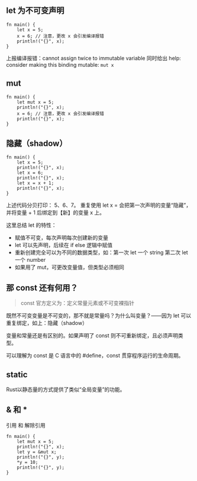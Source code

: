 ## let 为不可变声明

```
fn main() {
    let x = 5;
    x = 6; // 注意，更改 x 会引发编译报错
    println!("{}", x);
}

```

上报编译报错：cannot assign twice to immutable variable
同时给出 help: consider making this binding mutable: `mut x`

## mut

```
fn main() {
    let mut x = 5;
    println!("{}", x);
    x = 6; // 注意，更改 x 会引发编译报错
    println!("{}", x);
}
```


## 隐藏（shadow）

```
fn main() {
    let x = 5;
    println!("{}", x);
    let x = 6; 
    println!("{}", x);
    let x = x + 1;
    println!("{}", x);
}

```
上述代码分贝打印： 5、6、7。
重复使用 let x = 会把第一次声明的变量“隐藏”，并将变量 + 1 后绑定到【新】的变量 x 上。

这里总结 let 的特性：
- 赋值不可变，每次声明每次创建新的变量
- let 可以先声明，后续在 if else 逻辑中赋值
- 重新创建完全可以为不同的数据类型，如：第一次 let 一个 string 第二次 let 一个 number
- 如果用了 mut，可更改变量值，但类型必须相同


## 那 const 还有何用？
> const 官方定义为：定义常量元素或不可变裸指针

既然不可变变量是不可变的，那不就是常量吗？为什么叫变量？——因为 let 可以重复绑定，如上：隐藏（shadow）

变量和常量还是有区别的。如果声明了 const 则不可重新绑定，且必须声明类型。

可以理解为 const 是 C 语言中的 #define，const 贯穿程序运行的生命周期。

## static
Rust以静态量的方式提供了类似“全局变量”的功能。

## & 和 *
引用 和 解除引用

```
fn main() {
    let mut x = 5;
    println!("{}", x);
    let y = &mut x; 
    println!("{}", y);
    *y = 10;
    println!("{}", y);
}
```